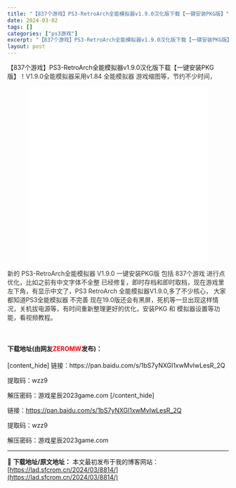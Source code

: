 ```yaml
---
title: "【837个游戏】PS3-RetroArch全能模拟器v1.9.0汉化版下载【一键安装PKG版】"
date: 2024-03-02
tags: []
categories: ["ps3游戏"]
excerpt: "【837个游戏】PS3-RetroArch全能模拟器v1.9.0汉化版下载【一键安装PKG版】！V1.9.0全能模拟器采用v1.84 全能模拟器 游戏缩图等，节约不少时间， 新的 PS3-RetroArch全能模拟器 V1.9.0 一键安装PKG版 包括 837个游戏 进行点优化，比如之前有中文字体&hellip;"
layout: post
---
```


【837个游戏】PS3-RetroArch全能模拟器v1.9.0汉化版下载【一键安装PKG版】！<span style="color: #333333;"><span style="background-color: #fffefa;">V1.9.0全能模拟器采用v1.84 全能模拟器 游戏缩图等，节约不少时间，</span></span>
<p style="text-align: center;"><iframe src="//player.bilibili.com/player.html?aid=977138196&amp;bvid=BV1f44y1h71i&amp;cid=455375724&amp;page=1" width="410" height="400" frameborder="0" scrolling="no" allowfullscreen="allowfullscreen"></iframe></p>
<span style="color: #333333;"><span style="background-color: #fffefa;">新的 PS3-RetroArch全能模拟器 V1.9.0 一键安装PKG版 包括 837个游戏 进行点优化，比如之前有中文字体不全整 已经修复，即时存档和即时取档，现在游戏里左下角，有显示中文了，PS3 RetroArch 全能模拟器V1.9.0,多了不少核心， 大家都知道PS3全能模拟器 不完善 现在19.0版还会有黑屏，死机等一旦出现这样情况，关机拔电源等，有时间重新整理更好的优化，安装PKG 和 模拟器设置等功能，看视频教程。</span></span>

&nbsp;
<h4>下载地址(由网友<span style="color: red;">ZEROMW</span>发布)：</h4>
[content_hide]
链接：https://pan.baidu.com/s/1bS7yNXGl1xwMvIwLesR_2Q

提取码：wzz9

解压密码：游戏星辰2023game.com 
[/content_hide]

<!--wechatfans start-->
链接：https://pan.baidu.com/s/1bS7yNXGl1xwMvIwLesR_2Q

提取码：wzz9

解压密码：游戏星辰2023game.com 
<!--wechatfans end-->

---
📖 **下载地址/原文地址：** 本文最初发布于我的博客网站：[https://lad.sfcrom.cn/2024/03/8814/](https://lad.sfcrom.cn/2024/03/8814/)
